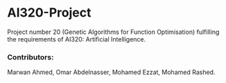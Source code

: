 # AI320-Project
Project number 20 (Genetic Algorithms for Function Optimisation) fulfilling the requirements of AI320: Artificial Intelligence.

### Contributors: 
Marwan Ahmed, Omar Abdelnasser, Mohamed Ezzat, Mohamed Rashed.

